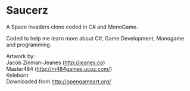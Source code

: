 Saucerz
===

A Space Invaders clone coded in C# and MonoGame.

Coded to help me learn more about C#, Game Development, Monogame and programming.


Artwork by:<br>
Jacob Zinman-Jeanes (http://jeanes.co)<br>
Master484 (http://m484games.ucoz.com/)<br>
Keleborn<br>
Downloaded from http://opengameart.org/ 
